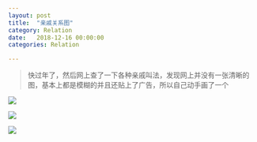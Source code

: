 ```yaml
---
layout: post
title:  "亲戚关系图"
category: Relation
date:   2018-12-16 00:00:00
categories: Relation

---
```


>  快过年了，然后网上查了一下各种亲戚叫法，发现网上并没有一张清晰的图，基本上都是模糊的并且还贴上了广告，所以自己动手画了一个	

![](E:\GIT\raojianxiong.github.io\assets\images\1.png)

![](E:\GIT\raojianxiong.github.io\assets\images\2.png)

![](E:\GIT\raojianxiong.github.io\assets\images\3.png)